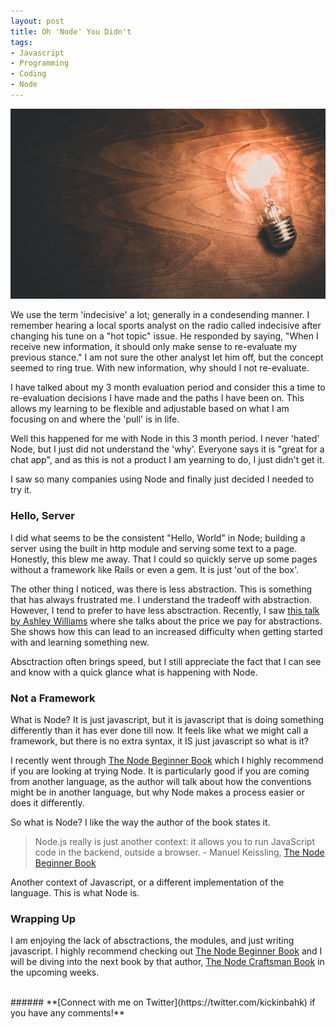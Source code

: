 ```yaml
---
layout: post
title: Oh 'Node' You Didn't
tags:
- Javascript
- Programming
- Coding
- Node
---
```


![Lightbulb on wood table](/assets/images/oh-node-you-didnt.jpeg)

We use the term 'indecisive' a lot; generally in a condesending manner. I remember hearing a local sports analyst on the radio called indecisive after changing his tune on a "hot topic" issue. He responded by saying, "When I receive new information, it should only make sense to re-evaluate my previous stance." I am not sure the other analyst let him off, but the concept seemed to ring true. With new information, why should I not re-evaluate.

I have talked about my 3 month evaluation period and consider this a time to re-evaluation decisions I have made and the paths I have been on. This allows my learning to be flexible and adjustable based on what I am focusing on and where the 'pull' is in life.

Well this happened for me with Node in this 3 month period. I never 'hated' Node, but I just did not understand the 'why'. Everyone says it is "great for a chat app", and as this is not a product I am yearning to do, I just didn't get it.

I saw so many companies using Node and finally just decided I needed to try it.

### Hello, Server

I did what seems to be the consistent "Hello, World" in Node; building a server using the built in http module and serving some text to a page. Honestly, this blew me away. That I could so quickly serve up some pages without a framework like Rails or even a gem. It is just 'out of the box'.

The other thing I noticed, was there is less abstraction. This is something that has always frustrated me. I understand the tradeoff with abstraction. However, I tend to prefer to have less absctraction. Recently, I saw [this talk by Ashley Williams](https://www.youtube.com/watch?v=DN4yLZB1vUQ) where she talks about the price we pay for abstractions. She shows how this can lead to an increased difficulty when getting started with and learning something new.

Absctraction often brings speed, but I still appreciate the fact that I can see and know with a quick glance what is happening with Node.

### Not a Framework

What is Node? It is just javascript, but it is javascript that is doing something differently than it has ever done till now. It feels like what we might call a framework, but there is no extra syntax, it IS just javascript so what is it?

I recently went through [The Node Beginner Book](https://leanpub.com/nodebeginner) which I highly recommend if you are looking at trying Node. It is particularly good if you are coming from another language, as the author will talk about how the conventions might be in another language, but why Node makes a process easier or does it differently.

So what is Node? I like the way the author of the book states it.

>Node.js really is just another context: it allows you to run JavaScript code in the backend, outside a browser.
> \- Manuel Keissling, [The Node Beginner Book](https://leanpub.com/nodebeginner)

Another context of Javascript, or a different implementation of the language. This is what Node is.

### Wrapping Up

I am enjoying the lack of absctractions, the modules, and just writing javascript. I highly recommend checking out [The Node Beginner Book](https://leanpub.com/nodebeginner) and I will be diving into the next book by that author, [The Node Craftsman Book](https://leanpub.com/nodecraftsman) in the upcoming weeks.

<br>
###### **[Connect with me on Twitter](https://twitter.com/kickinbahk) if you have any comments!**


